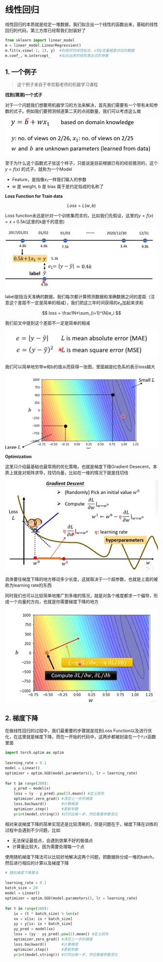 # 线性回归

线性回归的本质就是给定一堆数据，我们拟合出一个线性的函数出来，基础的线性回归的代码，第三方库已经帮我们封装好了

```python
from sklearn import linear_model
m = linear_model.LinearRegression()
m.fit(x.view(-1, 1), y)  #封装好的线性拟合，x和y变量就是对应的数据
m.coef_, m.intercept_    #拟合出来的线性表达式的参数
```

## 1. **一个例子**

> 这个例子来自于李宏毅老师的机器学习课程

**找到(猜测)一个式子**

对于一个问题我们想要用机器学习的方法来解决，首先我们需要有一个带有未知参数的式子。例如我们要预测频道第二天的点阅数量，我们可以考虑这么做

​![image](assets/image-20240706204843-1q8i9oc.png)​

至于为什么这个函数式子张这个样子，只能说是目前根据已有的经验猜测的，这个$y = f(x)$ 的式子，就称为一个Model

* Feature，是指像$x_1$一样我们输入的参数
* w 是 weight, b 是 bias 属于是约定俗成的名称了

**Loss Function for Train data**

$$
Loss = L(w, b)
$$

Loss function永远是针对一个训练集而言的，比如我们先假设，这里的$y=f(x) = x+0.5k$(这里的k是千的意思)

​![image](assets/image-20240708195238-lvpbk2f.png)​

label是指当天准确的数据，我们每次都计算预测数据和准确数据之间的差距（注意这个差距不一定是简单的相减），我们把这三年时间获得的$e_n$加起来求和

$$
loss = \frac1N*\sum_{i=1}^{N}e_i
$$

我们前文中提到这个差距不一定是简单的相减

​![image](assets/image-20240708195859-mbyinyy.png)​

我们可以简单地穷举w和b的值从而获得一张图，里面越是红色系的表示loss越大

​![image](assets/image-20240708201347-0drnjcz.png)​

**Optimization**

这里只介绍最基础也最常用的优化策略，也就是梯度下降Gradient Desecent，本质上就是对矩阵求导，找切向量，比如在一维的情况下就是找切线

​![image](assets/image-20240719220726-oukht47.png)​

具体要往梯度下降的地方移动多少长度，这就取决于一个超参数，也就是上面的被称为learning rate的东西

同时我们也可以比较简单地推广到多维的情况，就是对各个维度都求一个偏导，形成一个向量的方向，也就是你需要梯度下降的地方

​![image](assets/image-20240719221616-rzkcp2s.png)​

## 2. 梯度下降

在做线性回归的过程中，我们最重要的步骤就是找到Loss Function以及进行优化，在这里就是梯度下降，而在一开始的代码中，这两步都被封装在一个`fit`​函数里面

```python
import torch.optim as optim

learning_rate = 0.1
model = Linear()
optimizer = optim.SGD(model.parameters(), lr = learning_rate)

for t in range(200):
    y_pred = model(x)
    loss = (y - y_pred).pow(2).mean() #定义损失
    optimizer.zero_grad() #清空上一步的梯度
    loss.backward()       #计算梯度
    optimizer.step()      #更新参数
    print(model.string()) #打印出每一步，然后看看参数变化
```

相对来说梯度下降的简单实现还是比较清晰的，但是问题在于，梯度下降在训练的过程中会遇到不少问题，比如

* 无法保证最低点，会遇到效果不好的极值点
* 计算量比较大，因为需要处理每一个点

使用随机梯度下降法可以比较好地解决这两个问题，把数据拆分成一堆的batch，然后进行相应的计算以及梯度下降

```python
# 随机梯度下降算法

learning_rate = 0.1
batch_size = 20
model = Linear()
optimizer = optim.SGD(model.parameters(), lr = learning_rate)

for t in range(200):
    ix = (t * batch_size) % len(x)
    xx = x[ix: ix + batch_size]
    yy = y[ix: ix + batch_size]
    yy_pred = model(xx)
    loss = (yy - yy_pred).pow(2).mean() #定义损失
    optimizer.zero_grad() #清空上一步的梯度
    loss.backward()       #计算梯度
    optimizer.step()      #更新参数
    print(model.string()) #打印出每一步，然后看看参数变化
```
